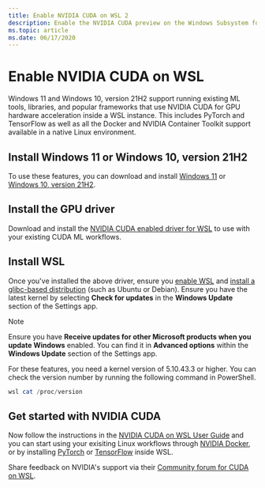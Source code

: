 ```yaml
---
title: Enable NVIDIA CUDA on WSL 2
description: Enable the NVIDIA CUDA preview on the Windows Subsystem for Linux
ms.topic: article
ms.date: 06/17/2020
---
```


# Enable NVIDIA CUDA on WSL

Windows 11 and Windows 10, version 21H2 support running existing ML tools, libraries, and popular frameworks that use NVIDIA CUDA for GPU hardware acceleration inside a WSL instance. This includes PyTorch and TensorFlow as well as all the Docker and NVIDIA Container Toolkit support available in a native Linux environment.

## Install Windows 11 or Windows 10, version 21H2

To use these features, you can download and install [Windows 11](https://microsoft.com/software-download/windows11) or [Windows 10, version 21H2](https://microsoft.com/software-download/windows10).

## Install the GPU driver 

Download and install the [NVIDIA CUDA enabled driver for WSL](https://developer.nvidia.com/cuda/wsl/download) to use with your existing CUDA ML workflows. 

## Install WSL

Once you've installed the above driver, ensure you [enable WSL](/windows/wsl/install-win10) and [install a glibc-based distribution](/windows/wsl/install-win10#install-your-linux-distribution-of-choice) (such as Ubuntu or Debian). Ensure you have the latest kernel by selecting **Check for updates** in the **Windows Update** section of the Settings app. 

> [!NOTE]
> Ensure you have **Receive updates for other Microsoft products when you update Windows** enabled. You can find it in **Advanced options** within the **Windows Update** section of the Settings app. 

For these features, you need a kernel version of 5.10.43.3 or higher. You can check the version number by running the following command in PowerShell. 

```powershell
wsl cat /proc/version
```

## Get started with NVIDIA CUDA

Now follow the instructions in the [NVIDIA CUDA on WSL User Guide](https://docs.nvidia.com/cuda/wsl-user-guide/index.html#getting-started-with-cuda-on-wsl) and you can start using your exisiting Linux workflows through [NVIDIA Docker](https://github.com/NVIDIA/nvidia-docker), or by installing [PyTorch](https://pytorch.org/get-started/locally/) or [TensorFlow](https://www.tensorflow.org/install/gpu) inside WSL. 

Share feedback on NVIDIA's support via their [Community forum for CUDA on WSL](https://forums.developer.nvidia.com/c/accelerated-computing/cuda/cuda-on-windows-subsystem-for-linux-wsl-2/303).
